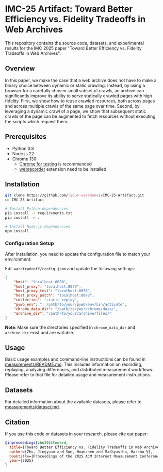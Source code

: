 # IMC-25 Artifact: Toward Better Efficiency vs. Fidelity Tradeoffs in Web Archives

This repository contains the source code, datasets, and experimental results for the IMC 2025 paper "Toward Better Efficiency vs. Fidelity Tradeoffs in Web Archives".

## Overview

In this paper, we make the case that a web archive does not have to make a binary choice between dynamic or static crawling. Instead, by using a browser for a carefully chosen small subset of crawls, an archive can significantly improve its ability to serve statically crawled pages with high fidelity. First, we show how to reuse crawled resources, both across pages and across multiple crawls of the same page over time. Second, by leveraging a dynamic crawl of a page, we show that subsequent static crawls of the page can be augmented to fetch resources without executing the scripts which request them.  


## Prerequisites

- Python 3.8
- Node.js 22 
- Chrome 130
  - [Chrome for testing](https://developer.chrome.com/blog/chrome-for-testing) is recommended
  -  [webrecorder](https://chromewebstore.google.com/detail/webrecorder-archivewebpag/fpeoodllldobpkbkabpblcfaogecpndd) extension need to be installed

## Installation

```bash
git clone https://github.com/[your-username]/IMC-25-Artifact.git
cd IMC-25-Artifact

# Install Python dependencies
pip install -r requirements.txt
pip install -e .

# Install Node.js dependencies
npm install
```

### Configuration Setup

After installation, you need to update the configuration file to match your environment:

Edit `warctradeoff/config.json` and update the following settings:

```json
{
    "host": "localhost:8080",
    "host_proxy": "localhost:8079", 
    "host_proxy_test": "localhost:8078",
    "host_proxy_patch": "localhost:8078",
    "collection": "static_replay",
    "pywb_env": ". /path/to/your/pywb/env/bin/activate",
    "chrome_data_dir": "/path/to/your/chrome/data/",
    "archive_dir": "/path/to/your/archive/files/"
}
```

**Note**: Make sure the directories specified in `chrome_data_dir` and `archive_dir` exist and are writable.

## Usage

Basic usage examples and command-line instructions can be found in [measurements/README.md](measurements/README.md). This includes information on recording, replaying, analyzing differences, and distributed measurement workflows. Please refer to that file for detailed usage and measurement instructions.



## Datasets
For detailed information about the available datasets, please refer to [measurements/dataset.md](measurements/dataset.md).


## Citation

If you use this code or datasets in your research, please cite our paper:

```bibtex
@inproceedings{zhu2025toward,
  title={Toward Better Efficiency vs. Fidelity Tradeoffs in Web Archives},
  author={Zhu, Jingyuan and Sun, Huanchen and Madhyastha, Harsha V},
  booktitle={Proceedings of the 2025 ACM Internet Measurement Conference (IMC)},
  year={2025}
}
```
